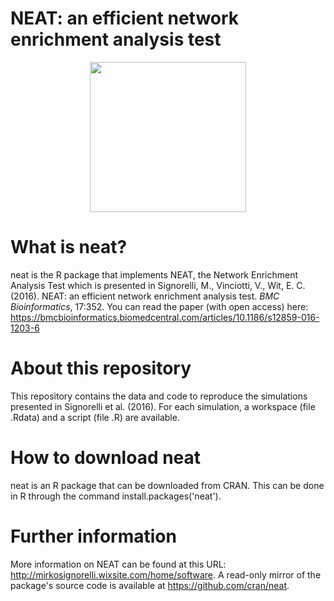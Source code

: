 # NEAT: an efficient network enrichment analysis test

<p align="center">
<img src="https://github.com/m-signo/neat/blob/master/neat_logo.png" width="250" height="240" />
</p>

# What is neat?
neat is the R package that implements NEAT, the Network Enrichment Analysis Test which is presented in Signorelli, M., Vinciotti, V., Wit, E. C. (2016). NEAT: an efficient network enrichment analysis test. *BMC Bioinformatics*, 17:352.
You can read the paper (with open access) here: https://bmcbioinformatics.biomedcentral.com/articles/10.1186/s12859-016-1203-6

# About this repository
This repository contains the data and code to reproduce the simulations presented in Signorelli et al. (2016).
For each simulation, a workspace (file .Rdata) and a script (file .R) are available.

# How to download neat
neat is an R package that can be downloaded from CRAN. This can be done in R through the command install.packages('neat').

# Further information
More information on NEAT can be found at this URL: http://mirkosignorelli.wixsite.com/home/software.
A read-only mirror of the package's source code is available at https://github.com/cran/neat.
